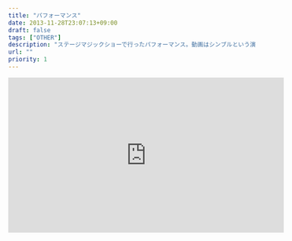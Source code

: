 ```yaml
---
title: "パフォーマンス"
date: 2013-11-28T23:07:13+09:00
draft: false
tags: ["OTHER"]
description: "ステージマジックショーで行ったパフォーマンス。動画はシンブルという演目です。演目の構成や、衣装、相手から見える自分を意識することなど、多彩な面での表現力が必要となります。"
url: ""
priority: 1
---
```



<iframe class="youtube" width="560" height="315" src="https://www.youtube.com/embed/4gcKmwG8ZSI" frameborder="0" allow="accelerometer; autoplay; clipboard-write; encrypted-media; gyroscope; picture-in-picture" allowfullscreen></iframe>
